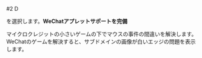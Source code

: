 #2 D

を選択します。**WeChatアプレットサポートを完備**

マイクロクレジットの小さいゲームの下でマウスの事件の間違いを解決します。
WeChatのゲームを解決すると、サブドメインの画像が白いエッジの問題を表示します。